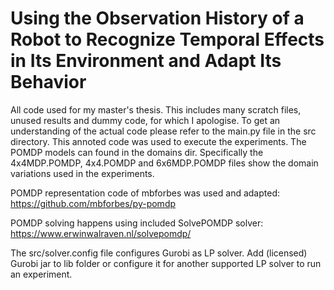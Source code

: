 # Using the Observation History of a Robot to Recognize Temporal Effects in Its Environment and Adapt Its Behavior

All code used for my master's thesis. This includes many scratch files, unused results and dummy code, for which I apologise. To get an understanding of the actual code please refer to the main.py file in the src directory. This annoted code was used to execute the experiments. The POMDP models can found in the domains dir. Specifically the 4x4MDP.POMDP, 4x4.POMDP and 6x6MDP.POMDP files show the domain variations used in the experiments.

POMDP representation code of mbforbes was used and adapted: 
https://github.com/mbforbes/py-pomdp

POMDP solving happens using included SolvePOMDP solver: 
https://www.erwinwalraven.nl/solvepomdp/

The src/solver.config file configures Gurobi as LP solver. Add (licensed) Gurobi jar to lib folder or configure it for another supported LP solver to run an experiment.
